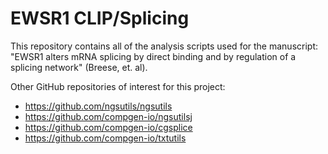 # EWSR1 CLIP/Splicing

This repository contains all of the analysis scripts used for the manuscript: "EWSR1 alters mRNA splicing by direct binding and by regulation of a splicing network" (Breese, et. al).

Other GitHub repositories of interest for this project:

* https://github.com/ngsutils/ngsutils
* https://github.com/compgen-io/ngsutilsj
* https://github.com/compgen-io/cgsplice
* https://github.com/compgen-io/txtutils


